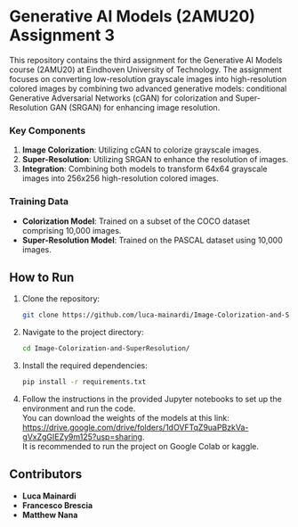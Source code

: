 # Generative AI Models (2AMU20) Assignment 3

This repository contains the third assignment for the Generative AI Models course (2AMU20) at Eindhoven University of Technology. The assignment focuses on converting low-resolution grayscale images into high-resolution colored images by combining two advanced generative models: conditional Generative Adversarial Networks (cGAN) for colorization and Super-Resolution GAN (SRGAN) for enhancing image resolution.

### Key Components
1. **Image Colorization**: Utilizing cGAN to colorize grayscale images.
2. **Super-Resolution**: Utilizing SRGAN to enhance the resolution of images.
3. **Integration**: Combining both models to transform 64x64 grayscale images into 256x256 high-resolution colored images.

### Training Data
- **Colorization Model**: Trained on a subset of the COCO dataset comprising 10,000 images.
- **Super-Resolution Model**: Trained on the PASCAL dataset using 10,000 images.

## How to Run
1. Clone the repository:
    ```bash
    git clone https://github.com/luca-mainardi/Image-Colorization-and-SuperResolution.git
    ```
2. Navigate to the project directory:
    ```bash
    cd Image-Colorization-and-SuperResolution/
    ```
3. Install the required dependencies:
    ```bash
    pip install -r requirements.txt
    ```
4. Follow the instructions in the provided Jupyter notebooks to set up the environment and run the code. \
You can download the weights of the models at this link: https://drive.google.com/drive/folders/1dOVFTqZ9uaPBzkVa-gVxZgGIEZy9m125?usp=sharing. \
It is recommended to run the project on Google Colab or kaggle.


## Contributors
- **Luca Mainardi**
- **Francesco Brescia**
- **Matthew Nana**


